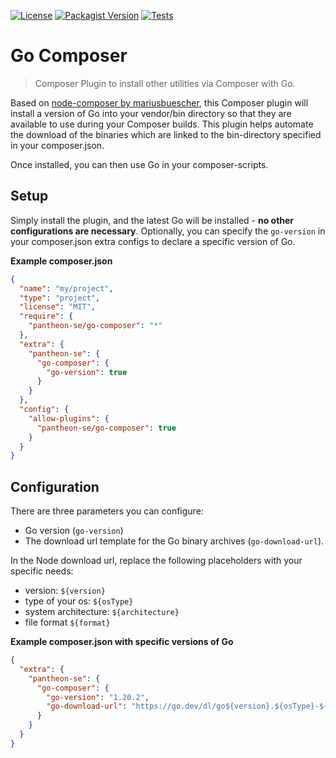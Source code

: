 [![License](https://img.shields.io/packagist/l/pantheon-se/go-composer)](LICENSE) [![Packagist Version](https://img.shields.io/packagist/v/pantheon-se/go-composer)](https://packagist.org/packages/pantheon-se/go-composer) [![Tests](https://github.com/pantheon-se/go-composer/actions/workflows/test.yml/badge.svg?branch=1.x)](https://github.com/Pantheon-SE/go-composer/actions)

# Go Composer

> Composer Plugin to install other utilities via Composer with Go.

Based on [node-composer by mariusbuescher](https://github.com/mariusbuescher/node-composer), this Composer plugin will install a version of Go into your vendor/bin directory so that they are available to use during your Composer builds. This plugin helps automate the download of the binaries which are linked to the bin-directory specified in your composer.json.

Once installed, you can then use Go in your composer-scripts.

## Setup

Simply install the plugin, and the latest Go will be installed - **no other configurations are necessary**. Optionally, you can specify the `go-version` in your composer.json extra configs to declare a specific version of Go.

**Example composer.json**

```json
{
  "name": "my/project",
  "type": "project",
  "license": "MIT",
  "require": {
    "pantheon-se/go-composer": "*"
  },
  "extra": {
    "pantheon-se": {
      "go-composer": {
        "go-version": true
      }
    }
  },
  "config": {
    "allow-plugins": {
      "pantheon-se/go-composer": true
    }
  }
}
```

## Configuration

There are three parameters you can configure:

- Go version (`go-version`)
- The download url template for the Go binary archives (`go-download-url`).

In the Node download url, replace the following placeholders with your specific needs:

- version: `${version}`
- type of your os: `${osType}`
- system architecture: `${architecture}`
- file format `${format}`

**Example composer.json with specific versions of Go**

```json
{
  "extra": {
    "pantheon-se": {
      "go-composer": {
        "go-version": "1.20.2",
        "go-download-url": "https://go.dev/dl/go${version}.${osType}-${architecture}.${format}"
      }
    }
  }
}
```
